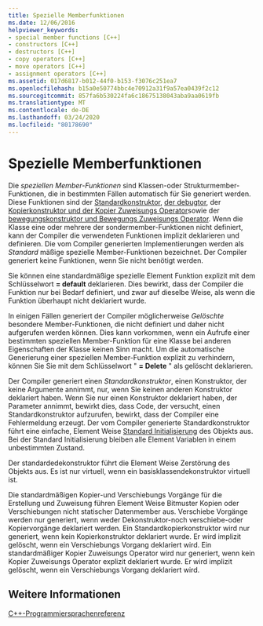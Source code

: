```yaml
---
title: Spezielle Memberfunktionen
ms.date: 12/06/2016
helpviewer_keywords:
- special member functions [C++]
- constructors [C++]
- destructors [C++]
- copy operators [C++]
- move operators [C++]
- assignment operators [C++]
ms.assetid: 017d6817-b012-44f0-b153-f3076c251ea7
ms.openlocfilehash: b15a0e50774bbc4e70912a31f9a57ea0439f2c12
ms.sourcegitcommit: 857fa6b530224fa6c18675138043aba9aa0619fb
ms.translationtype: MT
ms.contentlocale: de-DE
ms.lasthandoff: 03/24/2020
ms.locfileid: "80178690"
---
```

# <a name="special-member-functions"></a>Spezielle Memberfunktionen

Die *speziellen Member-Funktionen* sind Klassen-oder Strukturmember-Funktionen, die in bestimmten Fällen automatisch für Sie generiert werden. Diese Funktionen sind der [Standardkonstruktor](constructors-cpp.md#default_constructors), [der debugtor](destructors-cpp.md), der [Kopierkonstruktor und der Kopier Zuweisungs Operator](copy-constructors-and-copy-assignment-operators-cpp.md)sowie der [bewegungskonstruktor und Bewegungs Zuweisungs Operator](move-constructors-and-move-assignment-operators-cpp.md). Wenn die Klasse eine oder mehrere der sondermember-Funktionen nicht definiert, kann der Compiler die verwendeten Funktionen implizit deklarieren und definieren. Die vom Compiler generierten Implementierungen werden als *Standard* mäßige spezielle Member-Funktionen bezeichnet. Der Compiler generiert keine Funktionen, wenn Sie nicht benötigt werden.

Sie können eine standardmäßige spezielle Element Funktion explizit mit dem Schlüsselwort **= default** deklarieren. Dies bewirkt, dass der Compiler die Funktion nur bei Bedarf definiert, und zwar auf dieselbe Weise, als wenn die Funktion überhaupt nicht deklariert wurde.

In einigen Fällen generiert der Compiler möglicherweise *Gelöschte* besondere Member-Funktionen, die nicht definiert und daher nicht aufgerufen werden können. Dies kann vorkommen, wenn ein Aufrufe einer bestimmten speziellen Member-Funktion für eine Klasse bei anderen Eigenschaften der Klasse keinen Sinn macht. Um die automatische Generierung einer speziellen Member-Funktion explizit zu verhindern, können Sie Sie mit dem Schlüsselwort " **= Delete** " als gelöscht deklarieren.

Der Compiler generiert einen *Standardkonstruktor*, einen Konstruktor, der keine Argumente annimmt, nur, wenn Sie keinen anderen Konstruktor deklariert haben. Wenn Sie nur einen Konstruktor deklariert haben, der Parameter annimmt, bewirkt dies, dass Code, der versucht, einen Standardkonstruktor aufzurufen, bewirkt, dass der Compiler eine Fehlermeldung erzeugt. Der vom Compiler generierte Standardkonstruktor führt eine einfache, Element Weise [Standard Initialisierung](initializers.md#default_initialization) des Objekts aus. Bei der Standard Initialisierung bleiben alle Element Variablen in einem unbestimmten Zustand.

Der standardedekonstruktor führt die Element Weise Zerstörung des Objekts aus. Es ist nur virtuell, wenn ein basisklassendekonstruktor virtuell ist.

Die standardmäßigen Kopier-und Verschiebungs Vorgänge für die Erstellung und Zuweisung führen Element Weise Bitmuster Kopien oder Verschiebungen nicht statischer Datenmember aus. Verschiebe Vorgänge werden nur generiert, wenn weder Dekonstruktor-noch verschiebe-oder Kopiervorgänge deklariert werden. Ein Standardkopierkonstruktor wird nur generiert, wenn kein Kopierkonstruktor deklariert wurde. Er wird implizit gelöscht, wenn ein Verschiebungs Vorgang deklariert wird. Ein standardmäßiger Kopier Zuweisungs Operator wird nur generiert, wenn kein Kopier Zuweisungs Operator explizit deklariert wurde. Er wird implizit gelöscht, wenn ein Verschiebungs Vorgang deklariert wird.

## <a name="see-also"></a>Weitere Informationen

[C++-Programmiersprachenreferenz](cpp-language-reference.md)
